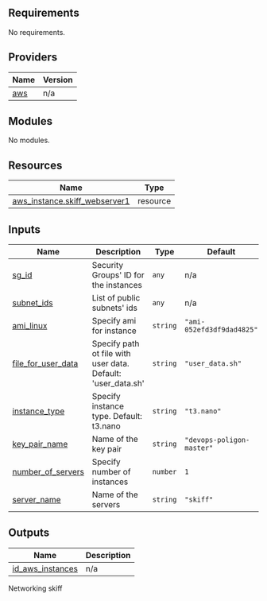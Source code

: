 <!-- BEGIN_TF_DOCS -->
## Requirements

No requirements.

## Providers

| Name | Version |
|------|---------|
| <a name="provider_aws"></a> [aws](#provider\_aws) | n/a |

## Modules

No modules.

## Resources

| Name | Type |
|------|------|
| [aws_instance.skiff_webserver1](https://registry.terraform.io/providers/hashicorp/aws/latest/docs/resources/instance) | resource |

## Inputs

| Name | Description | Type | Default | Required |
|------|-------------|------|---------|:--------:|
| <a name="input_sg_id"></a> [sg\_id](#input\_sg\_id) | Security Groups' ID for the instances | `any` | n/a | yes |
| <a name="input_subnet_ids"></a> [subnet\_ids](#input\_subnet\_ids) | List of public subnets' ids | `any` | n/a | yes |
| <a name="input_ami_linux"></a> [ami\_linux](#input\_ami\_linux) | Specify ami for instance | `string` | `"ami-052efd3df9dad4825"` | no |
| <a name="input_file_for_user_data"></a> [file\_for\_user\_data](#input\_file\_for\_user\_data) | Specify path ot file with user data. Default: 'user\_data.sh' | `string` | `"user_data.sh"` | no |
| <a name="input_instance_type"></a> [instance\_type](#input\_instance\_type) | Specify instance type. Default: t3.nano | `string` | `"t3.nano"` | no |
| <a name="input_key_pair_name"></a> [key\_pair\_name](#input\_key\_pair\_name) | Name of the key pair | `string` | `"devops-poligon-master"` | no |
| <a name="input_number_of_servers"></a> [number\_of\_servers](#input\_number\_of\_servers) | Specify number of instances | `number` | `1` | no |
| <a name="input_server_name"></a> [server\_name](#input\_server\_name) | Name of the servers | `string` | `"skiff"` | no |

## Outputs

| Name | Description |
|------|-------------|
| <a name="output_id_aws_instances"></a> [id\_aws\_instances](#output\_id\_aws\_instances) | n/a |

Networking skiff
<!-- END_TF_DOCS -->